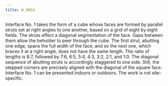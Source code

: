```yaml
---
title: W_0054
---
```

Interface No. 1 takes the form of a cube whose faces are formed by parallel struts set at right angles to one another, based on a grid of eight by eight fields. The struts effect a diagonal segmentation of the face. Gaps between them allow the beholder to peer through the cube. The first strut, abutting one edge, spans the full width of the face, and so the next one, which braces it at a right angle, does not have the same length. The ratio of lengths is 8:7, followed by 7:6, 6:5, 5:4, 4:3, 3:2, 2:1, and 1:0. The diagonal sequence of abutting struts is accordingly staggered to one side. Still, the stepped corners are precisely aligned with the diagonal of the square face. Interface No. 1 can be presented indoors or outdoors. The work is not site-specific.